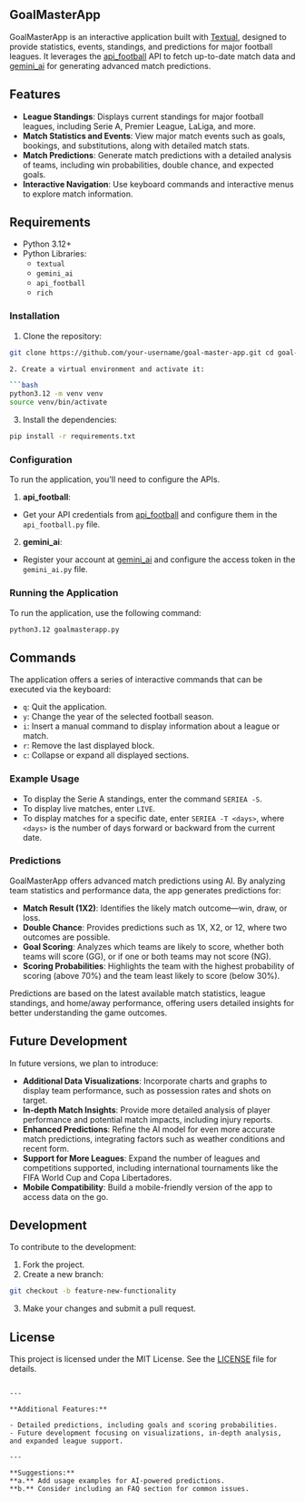 ## GoalMasterApp

GoalMasterApp is an interactive application built with [Textual](https://textual.textualize.io/), designed to provide statistics, events, standings, and predictions for major football leagues. It leverages the [api_football](https://rapidapi.com/api-sports/api/api-football) API to fetch up-to-date match data and [gemini_ai](https://gemini.ai) for generating advanced match predictions.

## Features

- **League Standings**: Displays current standings for major football leagues, including Serie A, Premier League, LaLiga, and more.
- **Match Statistics and Events**: View major match events such as goals, bookings, and substitutions, along with detailed match stats.
- **Match Predictions**: Generate match predictions with a detailed analysis of teams, including win probabilities, double chance, and expected goals.
- **Interactive Navigation**: Use keyboard commands and interactive menus to explore match information.

## Requirements

- Python 3.12+
- Python Libraries:
  - `textual`
  - `gemini_ai`
  - `api_football`
  - `rich`

### Installation

1. Clone the repository:
  ```bash
  git clone https://github.com/your-username/goal-master-app.git cd goal-master-app

2. Create a virtual environment and activate it:
  
  ```bash
  python3.12 -m venv venv
  source venv/bin/activate
  ```
  
3. Install the dependencies:
  
  ```bash
  pip install -r requirements.txt
  ```
  

### Configuration

To run the application, you'll need to configure the APIs.

1. **api_football**:
  
  - Get your API credentials from [api_football](https://rapidapi.com/api-sports/api/api-football) and configure them in the `api_football.py` file.
2. **gemini_ai**:
  
  - Register your account at [gemini_ai](https://gemini.ai) and configure the access token in the `gemini_ai.py` file.

### Running the Application

To run the application, use the following command:

```bash
python3.12 goalmasterapp.py
```

## Commands

The application offers a series of interactive commands that can be executed via the keyboard:

- `q`: Quit the application.
- `y`: Change the year of the selected football season.
- `i`: Insert a manual command to display information about a league or match.
- `r`: Remove the last displayed block.
- `c`: Collapse or expand all displayed sections.

### Example Usage

- To display the Serie A standings, enter the command `SERIEA -S`.
- To display live matches, enter `LIVE`.
- To display matches for a specific date, enter `SERIEA -T <days>`, where `<days>` is the number of days forward or backward from the current date.

### Predictions

GoalMasterApp offers advanced match predictions using AI. By analyzing team statistics and performance data, the app generates predictions for:

- **Match Result (1X2)**: Identifies the likely match outcome—win, draw, or loss.
- **Double Chance**: Provides predictions such as 1X, X2, or 12, where two outcomes are possible.
- **Goal Scoring**: Analyzes which teams are likely to score, whether both teams will score (GG), or if one or both teams may not score (NG).
- **Scoring Probabilities**: Highlights the team with the highest probability of scoring (above 70%) and the team least likely to score (below 30%).

Predictions are based on the latest available match statistics, league standings, and home/away performance, offering users detailed insights for better understanding the game outcomes.

## Future Development

In future versions, we plan to introduce:

- **Additional Data Visualizations**: Incorporate charts and graphs to display team performance, such as possession rates and shots on target.
- **In-depth Match Insights**: Provide more detailed analysis of player performance and potential match impacts, including injury reports.
- **Enhanced Predictions**: Refine the AI model for even more accurate match predictions, integrating factors such as weather conditions and recent form.
- **Support for More Leagues**: Expand the number of leagues and competitions supported, including international tournaments like the FIFA World Cup and Copa Libertadores.
- **Mobile Compatibility**: Build a mobile-friendly version of the app to access data on the go.

## Development

To contribute to the development:

1. Fork the project.
2. Create a new branch:
  
  ```bash
  git checkout -b feature-new-functionality
  ```
  
3. Make your changes and submit a pull request.

## License

This project is licensed under the MIT License. See the [LICENSE](./LICENSE) file for details.

```

---

**Additional Features:**

- Detailed predictions, including goals and scoring probabilities.
- Future development focusing on visualizations, in-depth analysis, and expanded league support.

---

**Suggestions:**
**a.** Add usage examples for AI-powered predictions.  
**b.** Consider including an FAQ section for common issues.